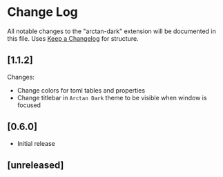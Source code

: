 # Change Log

All notable changes to the "arctan-dark" extension will be documented in this file.  Uses [Keep a Changelog](http://keepachangelog.com/) for structure.

## [1.1.2]

Changes:

- Change colors for toml tables and properties
- Change titlebar in `Arctan Dark` theme to be visible when window is focused

## [0.6.0]

- Initial release

## [unreleased]
